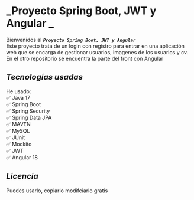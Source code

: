 # _Proyecto Spring Boot, JWT y Angular _



Bienvenidos al  **_`Proyecto Spring Boot, JWT y Angular`_**  <br/>
Este proyecto trata de un login con registro para entrar en una aplicación web que se encarga
de gestionar usuarios, imagenes de los usuarios y cv.
En el otro repositorio se encuentra la parte del front con Angular

## _Tecnologias usadas_

He usado: <br/>
✅ Java 17 <br/>
✅ Spring Boot  <br/>
✅ Spring Security  <br/>
✅ Spring Data JPA <br/>
✅ MAVEN <br/>
✅ MySQL <br/>
✅ JUnit <br/>
✅ Mockito <br/>
✅ JWT <br/>
✅ Angular 18 <br/>

## _Licencia_

Puedes usarlo, copiarlo modifciarlo gratis

